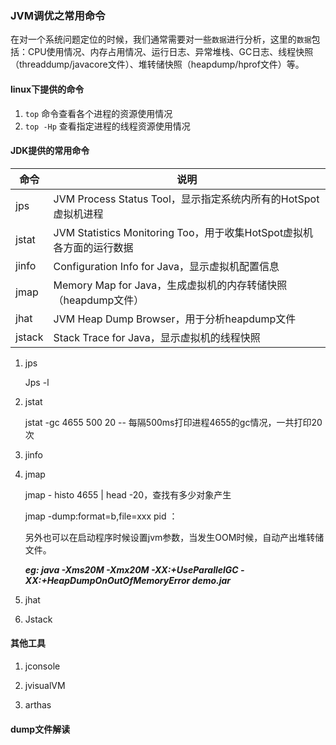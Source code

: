 ### JVM调优之常用命令

在对一个系统问题定位的时候，我们通常需要对一些`数据`进行分析，这里的`数据`包括：CPU使用情况、内存占用情况、运行日志、异常堆栈、GC日志、线程快照（threaddump/javacore文件）、堆转储快照（heapdump/hprof文件）等。

#### linux下提供的命令

1. `top`  命令查看各个进程的资源使用情况
2. `top -Hp`  查看指定进程的线程资源使用情况

#### JDK提供的常用命令

| 命令   | 说明                                                         |
| ------ | ------------------------------------------------------------ |
| jps    | JVM Process Status Tool，显示指定系统内所有的HotSpot虚拟机进程 |
| jstat  | JVM Statistics Monitoring Too，用于收集HotSpot虚拟机各方面的运行数据 |
| jinfo  | Configuration Info for Java，显示虚拟机配置信息              |
| jmap   | Memory Map for Java，生成虚拟机的内存转储快照（heapdump文件） |
| jhat   | JVM Heap Dump Browser，用于分析heapdump文件                  |
| jstack | Stack Trace for Java，显示虚拟机的线程快照                   |



1. jps

   Jps -l

   

   

2. jstat

   jstat -gc 4655 500 20 -- 每隔500ms打印进程4655的gc情况，一共打印20次

   

3. jinfo

   

4. jmap

   jmap - histo 4655 | head -20，查找有多少对象产生

   jmap -dump:format=b,file=xxx pid ：

   另外也可以在启动程序时候设置jvm参数，当发生OOM时候，自动产出堆转储文件。

   ***eg: java -Xms20M -Xmx20M -XX:+UseParallelGC -XX:+HeapDumpOnOutOfMemoryError demo.jar***

   

5. jhat

   

6. Jstack



#### 其他工具

1. jconsole

2. jvisualVM

3. arthas

   

#### dump文件解读

